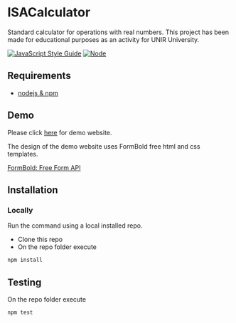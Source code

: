 # ISACalculator

Standard calculator for operations with real numbers.
This project has been made for educational purposes as an activity for UNIR University.

[![JavaScript Style Guide](https://img.shields.io/badge/code_style-standard-brightgreen.svg)](https://standardjs.com)
[![Node](https://img.shields.io/badge/node-16.x.x-brightgreen.svg)](https://nodejs.org/download/release/v16.0.0/)

## Requirements

* [nodejs & npm](https://nodejs.org)

## Demo

Please click [here](https://rawcdn.githack.com/adiaz633/ISACalculator/fff6e19c8423c5520dff44489d8c6771b6ca5b39/dist/index.html) for demo website.

The design of the demo website uses FormBold free html and css templates.

[FormBold: Free Form API](https://formbold.com/)


## Installation

### Locally

Run the command using a local installed repo.

* Clone this repo
* On the repo folder execute

```bash
npm install
```

## Testing

On the repo folder execute

```bash
npm test
```
